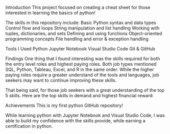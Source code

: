 Introduction
This project focused on creating a cheat sheet for those interested in learning the basics of python!

The skills in this repository include:
Basic Python syntax and data types
Control flow and loops
String manipulation and list handling
Working with tuples, dictionaries, and sets
Defining and using functions
Object-oriented programming concepts
File handling and error & exception handling

Tools I Used
Python
Jupyter Notebook
Visual Studio Code
Git & GitHub

Findings
One thing that I found interesting was the skills required for both the entry level roles and highest paying roles. Both job types mentioned SQL, Python, Tableau, Excel, and R in the same order. While the higher paying roles require a greater understand of the tools and languages, job seekers may want to continue improving these skills.

That being said, for those job seekers with a great understanding of the top 5 skills. Here are the top skills in demand and highest financial reward:

Achievements
This is my first python GitHub repository!

While learning python with Jupyter Notebook and Visual Studio Code, I was able to build my confidence with the skills provide, while earning a certification in python.
